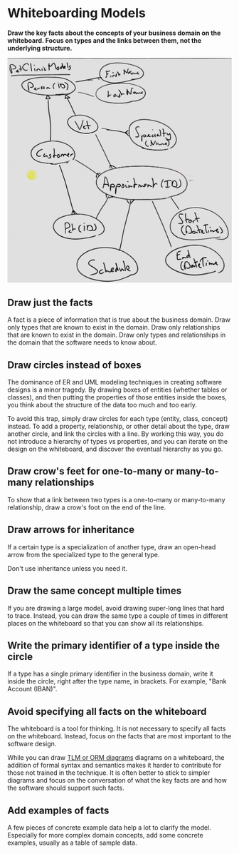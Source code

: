 # Whiteboarding Models

**Draw the key facts about the concepts of your business domain on the whiteboard. Focus on types and the links between them, not the underlying structure.**

![Processed photo of a whiteboard containing facts](fact-whiteboarding-example.jpg)

## Draw just the facts

A fact is a piece of information that is true about the business domain. Draw only types that are known to exist in the domain. Draw only relationships that are known to exist in the domain. Draw only types and relationships in the domain that the software needs to know about.

## Draw circles instead of boxes

The dominance of ER and UML modeling techniques in creating software designs is a minor tragedy. By drawing boxes of entities (whether tables or classes), and then putting the properties of those entities inside the boxes, you think about the structure of the data too much and too early.

To avoid this trap, simply draw circles for each type (entity, class, concept) instead. To add a property, relationship, or other detail about the type, draw another circle, and link the circles with a line. By working this way, you do not introduce a hierarchy of types vs properties, and you can iterate on the design on the whiteboard, and discover the eventual hierarchy as you go.

## Draw crow's feet for one-to-many or many-to-many relationships

To show that a link between two types is a one-to-many or many-to-many relationship, draw a crow's foot on the end of the line.

## Draw arrows for inheritance

If a certain type is a specialization of another type, draw an open-head arrow from the specialized type to the general type.

Don't use inheritance unless you need it.

## Draw the same concept multiple times

If you are drawing a large model, avoid drawing super-long lines that hard to trace. Instead, you can draw the same type a couple of times in different places on the whiteboard so that you can show all its relationships.

## Write the primary identifier of a type inside the circle

If a type has a single primary identifier in the business domain, write it inside the circle, right after the type name, in brackets. For example, "Bank Account (IBAN)".

## Avoid specifying all facts on the whiteboard

The whiteboard is a tool for thinking. It is not necessary to specify all facts on the whiteboard. Instead, focus on the facts that are most important to the software design.

While you can draw [TLM or ORM diagrams](tlm-template.md) diagrams on a whiteboard, the addition of formal syntax and semantics makes it harder to contribute for those not trained in the technique. It is often better to stick to simpler diagrams and focus on the conversation of what the key facts are and how the software should support such facts.

## Add examples of facts

A few pieces of concrete example data help a lot to clarify the model. Especially for more complex domain concepts, add some concrete examples, usually as a table of sample data.
